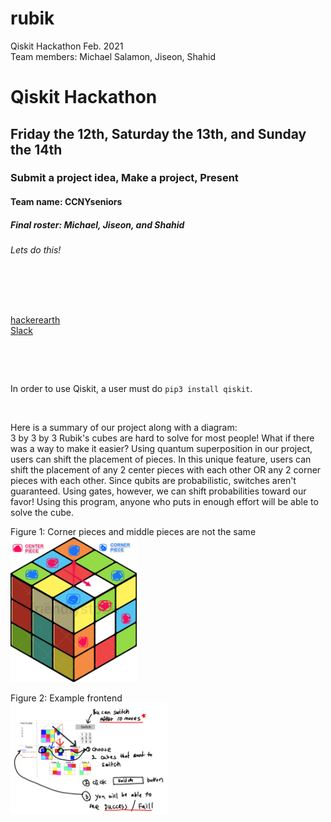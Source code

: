 # rubik

Qiskit Hackathon Feb. 2021  
Team members: Michael Salamon, Jiseon, Shahid  

# Qiskit Hackathon  
## Friday the 12th, Saturday the 13th, and Sunday the 14th  
### Submit a project idea, Make a project, Present
#### Team name: CCNYseniors
##### Final roster: Michael, Jiseon, and Shahid
###### Lets do this!  
&nbsp;

&nbsp;

[hackerearth](https://www.hackerearth.com/challenges/hackathon/nyu-qiskit-hackathon/?utm_source=challenges-modern&utm_campaign=registered-challenges&utm_medium=right-panel)  
[Slack](https://app.slack.com/client/T01KBSUQSFK/G01M7PX8TG9)
&nbsp;

&nbsp;

&nbsp;


In order to use Qiskit, a user must do `pip3 install qiskit`.
&nbsp;

&nbsp;

Here is a summary of our project along with a diagram:  
3 by 3 by 3 Rubik's cubes are hard to solve for most people! What if there was a way to make it easier?  Using quantum superposition in our project, users can shift the placement of pieces. In this unique feature, users can shift the placement of any 2 center pieces with each other OR any 2 corner pieces with each other. Since qubits are probabilistic, switches aren't guaranteed. Using gates, however, we can shift probabilities toward our favor! Using this program, anyone who puts in enough effort will be able to solve the cube.
&nbsp;

Figure 1: Corner pieces and middle pieces are not the same  
<img src="./images/Qiskit_idea_example.jpg" width="40%" />
&nbsp;

Figure 2: Example frontend  
<img src="./images/rubik.jpg" width="50%" />
